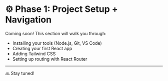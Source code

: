 # ⚙️ Phase 1: Project Setup + Navigation

Coming soon! This section will walk you through:

- Installing your tools (Node.js, Git, VS Code)
- Creating your first React app
- Adding Tailwind CSS
- Setting up routing with React Router

---
🔜 Stay tuned!
